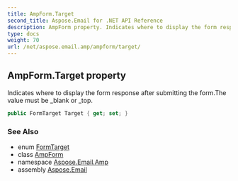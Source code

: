 ```yaml
---
title: AmpForm.Target
second_title: Aspose.Email for .NET API Reference
description: AmpForm property. Indicates where to display the form response after submitting the form.The value must be _blank or _top
type: docs
weight: 70
url: /net/aspose.email.amp/ampform/target/
---
```

## AmpForm.Target property

Indicates where to display the form response after submitting the form.The value must be _blank or _top.

```csharp
public FormTarget Target { get; set; }
```

### See Also

* enum [FormTarget](../../formtarget/)
* class [AmpForm](../)
* namespace [Aspose.Email.Amp](../../ampform/)
* assembly [Aspose.Email](../../../)



